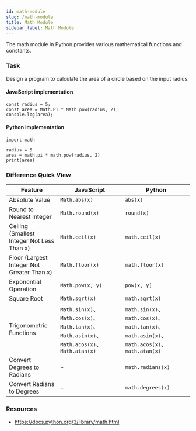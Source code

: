 ```yaml
---
id: math-module
slug: /math-module
title: Math Module
sidebar_label: Math Module
---
```


The math module in Python provides various mathematical functions and constants.

### Task

Design a program to calculate the area of a circle based on the input radius.

#### JavaScript implementation
```
const radius = 5;
const area = Math.PI * Math.pow(radius, 2);
console.log(area);
```

#### Python implementation
```
import math

radius = 5
area = math.pi * math.pow(radius, 2)
print(area)
```

### Difference Quick View

| Feature | JavaScript | Python |
|---------|------------|--------|
| Absolute Value | `Math.abs(x)` | `abs(x)` |
| Round to Nearest Integer | `Math.round(x)` | `round(x)` |
| Ceiling (Smallest Integer Not Less Than x) | `Math.ceil(x)` | `math.ceil(x)` |
| Floor (Largest Integer Not Greater Than x) | `Math.floor(x)` | `math.floor(x)` |
| Exponential Operation | `Math.pow(x, y)` | `pow(x, y)` |
| Square Root | `Math.sqrt(x)` | `math.sqrt(x)` |
| Trigonometric Functions | `Math.sin(x)`、`Math.cos(x)`、`Math.tan(x)`、`Math.asin(x)`、`Math.acos(x)`、`Math.atan(x)` | `math.sin(x)`、`math.cos(x)`、`math.tan(x)`、`math.asin(x)`、`math.acos(x)`、`math.atan(x)` |
| Convert Degrees to Radians | - | `math.radians(x)` |
| Convert Radians to Degrees | - | `math.degrees(x)` |

### Resources
- https://docs.python.org/3/library/math.html

